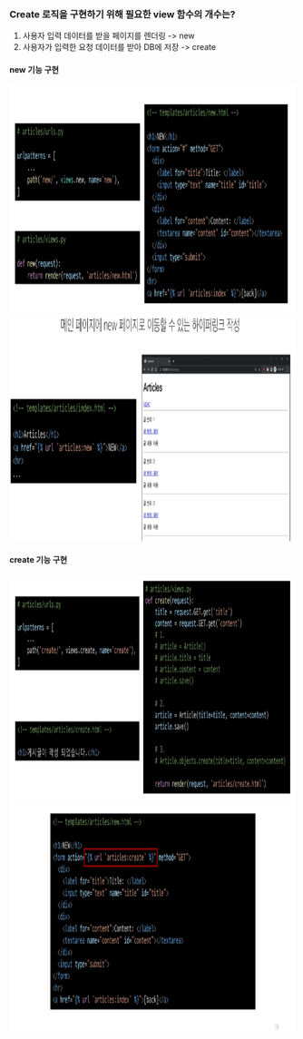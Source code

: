 ### Create 로직을 구현하기 위해 필요한 view 함수의 개수는?
1. 사용자 입력 데이터를 받을 페이지를 렌더링 -> new
2. 사용자가 입력한 요청 데이터를 받아 DB에 저장 -> create

#### new 기능 구현
<img src="images/image_18.png" width="600" height="400">
<img src="images/image_19.png" width="600" height="400">

#### create 기능 구현
<img src="images/image_20.png" width="600" height="400">
<img src="images/image_21.png" width="600" height="400">